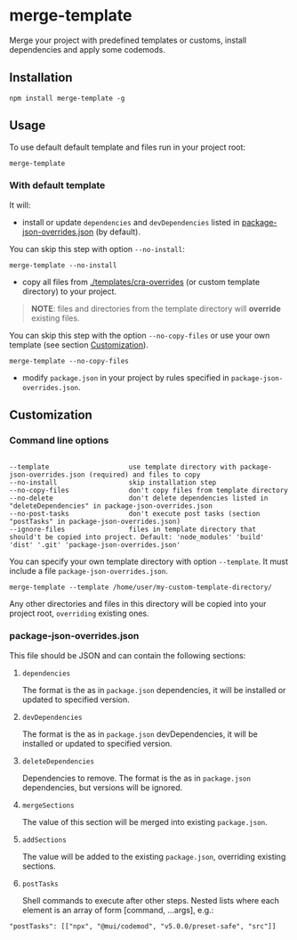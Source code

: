 # merge-template

Merge your project with predefined templates or customs, install
dependencies and apply some codemods.

## Installation

```example
npm install merge-template -g
```

## Usage

To use default default template and files run in your project root:

```example
merge-template
```

### With default template

It will:

- install or update `dependencies` and `devDependencies` listed in
  [package-json-overrides.json](./templates/cra-overrides) (by
  default).

You can skip this step with option `--no-install`:

```example
merge-template --no-install
```

- copy all files from
  [./templates/cra-overrides](./templates/cra-overrides) (or custom
  template directory) to your project.

> **NOTE**: files and directories from the template directory will
> **override** existing files.

You can skip this step with the option `--no-copy-files` or use your own
template (see section [Customization](#Customization)).

```example
merge-template --no-copy-files
```

- modify `package.json` in your project by rules specified in
  `package-json-overrides.json`.

## Customization

### Command line options

```example

--template                    use template directory with package-json-overrides.json (required) and files to copy
--no-install                  skip installation step
--no-copy-files               don't copy files from template directory
--no-delete                   don't delete dependencies listed in "deleteDependencies" in package-json-overrides.json
--no-post-tasks               don't execute post tasks (section "postTasks" in package-json-overrides.json)
--ignore-files                files in template directory that should't be copied into project. Default: 'node_modules' 'build' 'dist' '.git' 'package-json-overrides.json'
```

You can specify your own template directory with option `--template`. It
must include a file `package-json-overrides.json`.

```example
merge-template --template /home/user/my-custom-template-directory/
```

Any other directories and files in this directory will be copied into
your project root, `overriding` existing ones.

### package-json-overrides.json

This file should be JSON and can contain the following sections:

1.  `dependencies`

    The format is the as in `package.json` dependencies, it will be
    installed or updated to specified version.

2.  `devDependencies`

    The format is the as in `package.json` devDependencies, it will be
    installed or updated to specified version.

3.  `deleteDependencies`

    Dependencies to remove. The format is the as in `package.json`
    dependencies, but versions will be ignored.

4.  `mergeSections`

    The value of this section will be merged into existing
    `package.json`.

5.  `addSections`

    The value will be added to the existing `package.json`, overriding
    existing sections.

6.  `postTasks`

    Shell commands to execute after other steps. Nested lists where each element is an array of form [command, …args], e.g.:

```example
"postTasks": [["npx", "@mui/codemod", "v5.0.0/preset-safe", "src"]]
```
